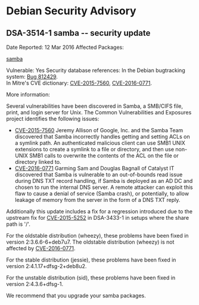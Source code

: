 
Debian Security Advisory
========================


DSA-3514-1 samba -- security update
-----------------------------------



Date Reported:
12 Mar 2016
Affected Packages:

[samba](https://packages.debian.org/src:samba)

Vulnerable:
Yes
Security database references:
In the Debian bugtracking system: [Bug 812429](https://bugs.debian.org/cgi-bin/bugreport.cgi?bug=812429).  
In Mitre's CVE dictionary: [CVE-2015-7560](https://security-tracker.debian.org/tracker/CVE-2015-7560), [CVE-2016-0771](https://security-tracker.debian.org/tracker/CVE-2016-0771).  

More information:

Several vulnerabilities have been discovered in Samba, a SMB/CIFS file,
print, and login server for Unix. The Common Vulnerabilities and
Exposures project identifies the following issues:


* [CVE-2015-7560](https://security-tracker.debian.org/tracker/CVE-2015-7560)
Jeremy Allison of Google, Inc. and the Samba Team discovered that
 Samba incorrectly handles getting and setting ACLs on a symlink
 path. An authenticated malicious client can use SMB1 UNIX extensions
 to create a symlink to a file or directory, and then use non-UNIX
 SMB1 calls to overwrite the contents of the ACL on the file or
 directory linked to.
* [CVE-2016-0771](https://security-tracker.debian.org/tracker/CVE-2016-0771)
Garming Sam and Douglas Bagnall of Catalyst IT discovered that Samba
 is vulnerable to an out-of-bounds read issue during DNS TXT record
 handling, if Samba is deployed as an AD DC and chosen to run the
 internal DNS server. A remote attacker can exploit this flaw to
 cause a denial of service (Samba crash), or potentially, to allow
 leakage of memory from the server in the form of a DNS TXT reply.


Additionally this update includes a fix for a regression introduced due
to the upstream fix for [CVE-2015-5252](https://security-tracker.debian.org/tracker/CVE-2015-5252) in DSA-3433-1 in setups where the
share path is '/'.


For the oldstable distribution (wheezy), these problems have been fixed
in version 2:3.6.6-6+deb7u7. The oldstable distribution (wheezy) is not
affected by [CVE-2016-0771](https://security-tracker.debian.org/tracker/CVE-2016-0771).


For the stable distribution (jessie), these problems have been fixed in
version 2:4.1.17+dfsg-2+deb8u2.


For the unstable distribution (sid), these problems have been fixed in
version 2:4.3.6+dfsg-1.


We recommend that you upgrade your samba packages.





